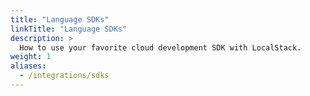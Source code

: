 ```yaml
---
title: "Language SDKs"
linkTitle: "Language SDKs"
description: >
  How to use your favorite cloud development SDK with LocalStack.
weight: 1
aliases:
  - /integrations/sdks
---
```

